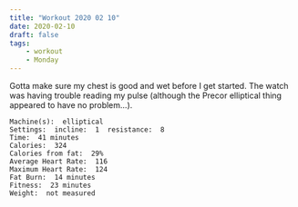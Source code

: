 ```yaml
---
title: "Workout 2020 02 10"
date: 2020-02-10
draft: false
tags: 
    - workout
    - Monday
---
```


Gotta make sure my chest is good and wet before I get started.  The watch was having trouble reading my pulse (although the Precor elliptical thing appeared to have no problem...).

```
Machine(s):  elliptical  
Settings:  incline:  1  resistance:  8
Time:  41 minutes  
Calories:  324
Calories from fat:  29%  
Average Heart Rate:  116  
Maximum Heart Rate:  124  
Fat Burn:  14 minutes
Fitness:  23 minutes
Weight:  not measured
```
